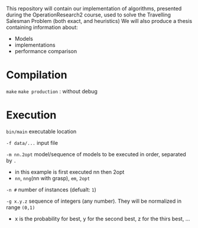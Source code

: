 This repository will contain our implementation of algorithms, presented during the OperationResearch2 course, used to solve the Travelling Salesman Problem (both exact, and heuristics)
We will also produce a thesis containing information about:
* Models
* implementations
* performance comparison

# Compilation
`make`
`make production` : without debug

# Execution
`bin/main` executable location

`-f data/...` input file

`-m nn.2opt` model/sequence of models to be executed in order, separated by `.`
* in this example is first executed nn then 2opt
* `nn`, `nng`(nn with grasp), `em`, `2opt`

`-n #` number of instances (defualt: `1`)

`-g x.y.z` sequence of integers (any number). They will be normalized in range `(0,1)`
* x is the probability for best, y for the second best, z for the thirs best, ...